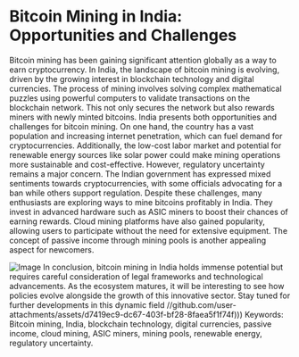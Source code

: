 # Bitcoin Mining in India: Opportunities and Challenges
Bitcoin mining has been gaining significant attention globally as a way to earn cryptocurrency. In India, the landscape of bitcoin mining is evolving, driven by the growing interest in blockchain technology and digital currencies. The process of mining involves solving complex mathematical puzzles using powerful computers to validate transactions on the blockchain network. This not only secures the network but also rewards miners with newly minted bitcoins.
India presents both opportunities and challenges for bitcoin mining. On one hand, the country has a vast population and increasing internet penetration, which can fuel demand for cryptocurrencies. Additionally, the low-cost labor market and potential for renewable energy sources like solar power could make mining operations more sustainable and cost-effective. However, regulatory uncertainty remains a major concern. The Indian government has expressed mixed sentiments towards cryptocurrencies, with some officials advocating for a ban while others support regulation.
Despite these challenges, many enthusiasts are exploring ways to mine bitcoins profitably in India. They invest in advanced hardware such as ASIC miners to boost their chances of earning rewards. Cloud mining platforms have also gained popularity, allowing users to participate without the need for extensive equipment. The concept of passive income through mining pools is another appealing aspect for newcomers.

![Image](https://github.com/user-attachments/assets/d7419ec9-dc67-403f-bf28-8faea5f1f74f)
In conclusion, bitcoin mining in India holds immense potential but requires careful consideration of legal frameworks and technological advancements. As the ecosystem matures, it will be interesting to see how policies evolve alongside the growth of this innovative sector. Stay tuned for further developments in this dynamic field 
 //github.com/user-attachments/assets/d7419ec9-dc67-403f-bf28-8faea5f1f74f)))
Keywords: Bitcoin mining, India, blockchain technology, digital currencies, passive income, cloud mining, ASIC miners, mining pools, renewable energy, regulatory uncertainty.

